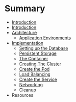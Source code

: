 # Summary

* [Introduction](README.md)
* [Introduction](introduction.md)
* [Architecture](architecture.md)
   * [Application Environments](application_environments.md)
* [Implementation](implementation.md)
   * [Setting up the Database](setting_up_the_database.md)
   * [Persistent Storage](persistent_storage.md)
   * [The Container](the_container.md)
   * [Creating The Cluster](creating_the_cluster.md)
   * [Create the Pod](create_the_pod_&_service.md)
   * [Load Balancing](load_balancing.md)
   * [Create the Service](create_the_service.md)
   * [Networking](networking.md)
   * Cleanup
* Resources

